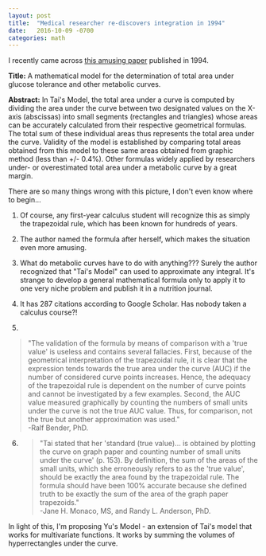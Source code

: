 ```yaml
---
layout: post
title:  "Medical researcher re-discovers integration in 1994"
date:   2016-10-09 -0700
categories: math
---
```


I recently came across [this amusing paper](http://care.diabetesjournals.org/content/17/2/152) published in 1994. 

**Title:** A mathematical model for the determination of total area under glucose tolerance and other metabolic curves.

**Abstract:** In Tai's Model, the total area under a curve is computed by dividing the area under the curve between two designated values on the X-axis (abscissas) into small segments (rectangles and triangles) whose areas can be accurately calculated from their respective geometrical formulas. The total sum of these individual areas thus represents the total area under the curve. Validity of the model is established by comparing total areas obtained from this model to these same areas obtained from graphic method (less than +/- 0.4%). Other formulas widely applied by researchers under- or overestimated total area under a metabolic curve by a great margin.

There are so many things wrong with this picture, I don't even know where to begin...

1. Of course, any first-year calculus student will recognize this as simply the trapezoidal rule, which has been known for hundreds of years. 

2. The author named the formula after herself, which makes the situation even more amusing.

3. What do metabolic curves have to do with anything??? Surely the author recognized that "Tai's Model" can used to approximate any integral. It's strange to develop a general mathematical formula only to apply it to one very niche problem and publish it in a nutrition journal. 

4. It has 287 citations according to Google Scholar. Has nobody taken a calculus course?!

5. 
> "The validation of the formula by means of comparison with a 'true value' is useless and contains several fallacies. First, because of the geometrical interpretation of the trapezoidal rule, it is clear that the expression tends towards the true area under the curve (AUC) if the number of considered curve points increases. Hence, the adequacy of the trapezoidal rule is dependent on the number of curve points and cannot be investigated by a few examples. Second, the AUC value measured graphically by counting the numbers of small units under the curve is not the true AUC value. Thus, for comparison, not the true but another approximation was used."     
-Ralf Bender, PhD.

6. > "Tai stated that her 'standard (true value)... is obtained by plotting the curve on graph paper and counting number of small units under the curve' (p. 153). By definition, the sum of the areas of the small units, which she erroneously refers to as the 'true value', should be exactly the area found by the trapezoidal rule. The formula should have been 100% accurate because she defined truth to be exactly the sum of the area of the graph paper trapezoids."    
-Jane H. Monaco, MS, and Randy L. Anderson, PhD. 

In light of this, I'm proposing Yu's Model - an extension of Tai's model that works for multivariate functions. It works by summing the volumes of hyperrectangles under the curve. 